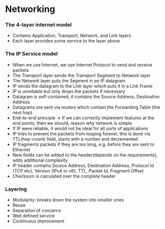 # Networking

### The 4-layer internet model
* Contains Application, Transport, Network, and Link layers
* Each layer provides some service to the layer above

### The IP Service model
* When we use Internet, we use Internet Protocol to send and receive packets
* The Transport layer sends the Transport Segment to Network layer
* The Network layer puts the Segment in an IP datagram
* IP sends the datagram to the Link layer which puts it in a Link Frame
* IP is unreliable but only drops the packets if necessary
* Datagram is self-contained, it contains the Source Address, Destination Address
* Datagrams are sent via routers which contain the Forwarding Table (the next hop)
* End-to-end principle -> If we can correctly implement features at the end points, then we should, reason why network is simple
* If IP were reliable, it would not be ideal for all sorts of applications
* IP tries to prevent the packets from looping forever, this is done via TTL(hop-count) field, starts with a number and decremented
* IP fragments packets if they are too long, e.g. before they are sent to Ethernet
* New fields can be added to the header(depends on the requirements), adds additional complexity
* IP header contains Source Address, Destination Address, Protocol Id (TCP etc), Version (IPv4 or v6), TTL, Packet Id, Fragment Offset
* Checksum is calculated over the complete header

### Layering
* Modularity: breaks down the system into smaller ones
* Reuse
* Separation of concerns
* Well defined service
* Continuous improvement
